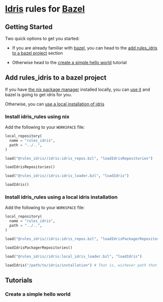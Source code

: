 [Idris](https://www.idris-lang.org/) rules for [Bazel](https://bazel.build/)
=====================

Getting Started
--------------

Two quick options to get you started:

  * If you are already familiar with [bazel](https://bazel.build/), you can head to the [add rules_idris to a bazel project](#add-rules_idris-to-a-bazel-project) section

  * Otherwise head to the [create a simple hello world](#create-a-simple-hello-world) tutorial

Add rules_idris to a bazel project
----------------------------------

If you have [the nix package manager](https://nixos.org/nix/) installed locally, you can [use it](#install-idris_rules-using-nix) and bazel is going to get idris for you.

Otherwise, you can [use a local installation of idris](#install-idris_rules-using-a-local-idris-installation)

### Install idris_rules using nix

Add the following to your `WORKSPACE` file:

```python
local_repository(
  name = "rules_idris",
  path = "../..",
)

load("@rules_idris//idris:idris_repos.bzl", "loadIdrisRepositories")

loadIdrisRepositories()

load("@rules_idris//idris:idris_loader.bzl", "loadIdris")

loadIdris()
```

### Install idris_rules using a local idris installation

Add the following to your `WORKSPACE` file:

```python
local_repository(
  name = "rules_idris",
  path = "../..",
)

load("@rules_idris//idris:idris_repos.bzl", "loadIdrisPackagerRepositories")

loadIdrisPackagerRepositories()

load("@rules_idris//idris:local_idris_loader.bzl", "loadIdris")

loadIdris("/path/to/idris/installation") # That is, wichever path that contains 'bin/idris'
```

Tutorials
---------

### Create a simple hello world

